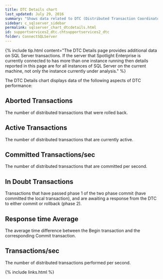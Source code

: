 ```yaml
---
title: DTC Details chart
last_updated: July 29, 2016
summary: "Shows data related to DTC (Distributed Transaction Coordinator) performance."
sidebar: c_sqlserver_sidebar
permalink: sqlserver_chart_dtcdetails.html
id: supportservices2_dtc.chtsupportservices2_dtc
folder: ConnectSQLServer
---
```




{% include tip.html content="The DTC Details page provides additional data on SQL Server transactions. If the server that Spotlight Enterprise is currently connected to has more than one instance running then details reported in this page are for all instances of SQL Server on the current machine, not only the instance currently under analysis." %}


The DTC Details chart displays data of the following aspects of DTC performance:

## Aborted Transactions

The number of distributed transactions that were rolled back.

## Active Transactions

The number of distributed transactions that are currently active.

## Committed Transactions/sec

The number of distributed transactions that are committed per second.

## In Doubt Transactions

Transactions that have passed phase 1 of the two phase commit (have committed the local transaction), and are awaiting a response from the DTC to either commit or rollback (phase 2).

## Response time Average

The average time difference between the Begin transaction and the corresponding Commit transaction.

## Transactions/sec

The number of distributed transactions performed per second.


{% include links.html %}
